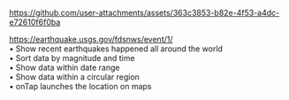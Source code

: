 


https://github.com/user-attachments/assets/363c3853-b82e-4f53-a4dc-e72610f6f0ba

https://earthquake.usgs.gov/fdsnws/event/1/   <br>
• Show recent earthquakes happened all around the world <br>
• Sort data by magnitude and time <br>
• Show data within date range <br>
• Show data within a circular region <br>
• onTap launches the location on maps <br>
